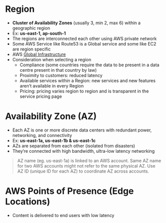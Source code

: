 # Region
- **Cluster of Availability Zones** (usually 3, min 2, max 6) within a geographic region
- Ex: **us-east-1, ap-south-1**
- The regions are interconnected each other using AWS private network
- Some AWS Service like Route53 is a Global service and some like EC2 are region specific
- AWS [Global Infrastructure](https://aws.amazon.com/about-aws/global-infrastructure/)
- Consideration when selecting a region
  - Compliance (some countries require the data to be present in a data centre present in that country by law)
  - Proximity to customers: reduced latency
  - Available services within a Region: new services and new features aren’t available in every Region
  - Pricing: pricing varies region to region and is transparent in the service pricing page

# Availability Zone (AZ)
- Each AZ is one or more discrete data centers with redundant power, networking, and connectivity
- Ex: **us-east-1a, us-east-1b & us-east-1c**
- AZs are separated from each other (isolated from disasters)
- They’re connected with high bandwidth, ultra-low latency networking
> AZ name (eg. us-east-1a) is linked to an AWS account. Same AZ name for two AWS accounts might not refer to the same physical AZ. Use AZ ID (unique ID for each AZ) to coordinate AZ across accounts.

# AWS Points of Presence (Edge Locations)
- Content is delivered to end users with low latency


